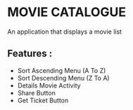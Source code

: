 # MOVIE CATALOGUE
An application that displays a movie list

## Features :
- Sort Ascending Menu (A To Z)
- Sort Descending Menu (Z To A)
- Details Movie Activity
- Share Button
- Get Ticket Button